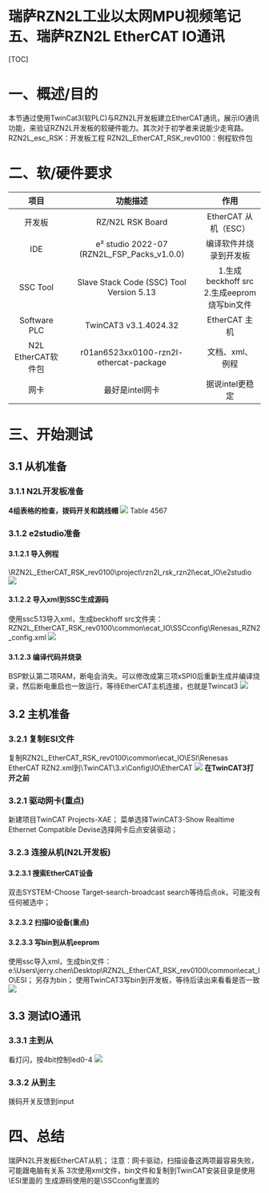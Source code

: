 # 瑞萨RZN2L工业以太网MPU视频笔记 五、瑞萨RZN2L EtherCAT IO通讯
[TOC]

# 一、概述/目的
本节通过使用TwinCat3(软PLC)与RZN2L开发板建立EtherCAT通讯，展示IO通讯功能，来验证RZN2L开发板的软硬件能力。其次对于初学者来说能少走弯路。
RZN2L_esc_RSK：开发板工程
RZN2L_EtherCAT_RSK_rev0100：例程软件包

# 二、软/硬件要求
|项目|功能描述|作用|
|:-:|:-:|:-:|
|开发板|RZ/N2L RSK Board |EtherCAT 从机（ESC）|
|IDE|e² studio 2022-07 (RZN2L_FSP_Packs_v1.0.0)|编译软件并烧录到开发板|
|SSC Tool|Slave Stack Code (SSC) Tool Version 5.13|1.生成beckhoff src<br>2.生成eeprom烧写bin文件|
|Software PLC|TwinCAT3 v3.1.4024.32|EtherCAT 主机|
|N2L EtherCAT软件包|r01an6523xx0100-rzn2l-ethercat-package|文档、xml、例程|
|网卡|最好是intel网卡|据说intel更稳定|

# 三、开始测试
## 3.1 从机准备
### 3.1.1 N2L开发板准备
**4组表格的检查，拨码开关和跳线帽**
![](./images/1.jpg)
Table 4567


### 3.1.2 e2studio准备
#### 3.1.2.1 导入例程 
\RZN2L_EtherCAT_RSK_rev0100\project\rzn2l_rsk_rzn2l\ecat_IO\e2studio
![](./images/2.png)

#### 3.1.2.2 导入xml到SSC生成源码
使用ssc5.13导入xml，生成beckhoff src文件夹：
RZN2L_EtherCAT_RSK_rev0100\common\ecat_IO\SSCconfig\Renesas_RZN2_config.xml
![](./images/3.jpg)

#### 3.1.2.3 编译代码并烧录
BSP默认第二项RAM，断电会消失。可以修改成第三项xSPI0后重新生成并编译烧录，然后断电重启也一致运行，等待EtherCAT主机连接，也就是Twincat3
![](./images/4.jpg)

## 3.2 主机准备
### 3.2.1 复制ESI文件
复制RZN2L_EtherCAT_RSK_rev0100\common\ecat_IO\ESI\Renesas EtherCAT RZN2.xml到\TwinCAT\3.x\Config\IO\EtherCAT
![](./images/5.jpg)
**在TwinCAT3打开之前**
### 3.2.1 驱动网卡(重点)
新建项目TwinCAT Projects-XAE；
菜单选择TwinCAT3-Show Realtime Ethernet Compatible Devise选择网卡后点安装驱动；
### 3.2.3 连接从机(N2L开发板)
#### 3.2.3.1 搜索EtherCAT设备
双击SYSTEM-Choose Target-search-broadcast search等待后点ok，可能没有任何被选中；
#### 3.2.3.2 扫描IO设备(重点)


#### 3.2.3.3 写bin到从机eeprom

使用ssc导入xml，生成bin文件：
e:\Users\jerry.chen\Desktop\RZN2L_EtherCAT_RSK_rev0100\common\ecat_IO\ESI；
另存为bin；
使用TwinCAT3写bin到开发板，等待后读出来看看是否一致
![](./images/6.jpg)

## 3.3 测试IO通讯
### 3.3.1 主到从
看灯闪，按4bit控制led0-4
![](./images/7.jpg)
### 3.3.2 从到主
拨码开关反馈到input

# 四、总结
瑞萨N2L开发板EtherCAT从机；
注意：网卡驱动，扫描设备这两项最容易失败，可能跟电脑有关系
3次使用xml文件，bin文件和复制到TwinCAT安装目录是使用\ESI里面的
生成源码使用的是\SSCconfig里面的



